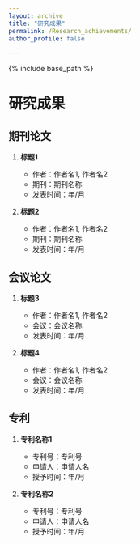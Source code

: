 ```yaml
---
layout: archive
title: "研究成果"
permalink: /Research_achievements/
author_profile: false

---
```


{% include base_path %}





# 研究成果

## 期刊论文

1. **标题1**
   - 作者：作者名1, 作者名2
   - 期刊：期刊名称
   - 发表时间：年/月

2. **标题2**
   - 作者：作者名1, 作者名2
   - 期刊：期刊名称
   - 发表时间：年/月

## 会议论文

1. **标题3**
   - 作者：作者名1, 作者名2
   - 会议：会议名称
   - 发表时间：年/月

2. **标题4**
   - 作者：作者名1, 作者名2
   - 会议：会议名称
   - 发表时间：年/月

## 专利

1. **专利名称1**
   - 专利号：专利号
   - 申请人：申请人名
   - 授予时间：年/月

2. **专利名称2**
   - 专利号：专利号
   - 申请人：申请人名
   - 授予时间：年/月

